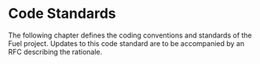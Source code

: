 Code Standards
===

The following chapter defines the coding conventions and standards of the Fuel project. 
Updates to this code standard are to be accompanied by an RFC describing the rationale.
